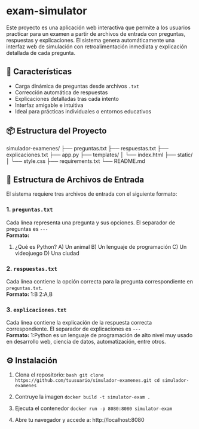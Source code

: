 # exam-simulator
Este proyecto es una aplicación web interactiva que permite a los usuarios practicar para un examen a partir de archivos de entrada con preguntas, respuestas y explicaciones. El sistema genera automáticamente una interfaz web de simulación con retroalimentación inmediata y explicación detallada de cada pregunta.

## 🚀 Características

- Carga dinámica de preguntas desde archivos `.txt`
- Corrección automática de respuestas
- Explicaciones detalladas tras cada intento
- Interfaz amigable e intuitiva
- Ideal para prácticas individuales o entornos educativos

## 📦 Estructura del Proyecto
simulador-examenes/
├── preguntas.txt
├── respuestas.txt
├── explicaciones.txt
├── app.py
├── templates/
│   └── index.html
├── static/
│   └── style.css
├── requirements.txt
└── README.md


## 📂 Estructura de Archivos de Entrada

El sistema requiere tres archivos de entrada con el siguiente formato:

### 1. `preguntas.txt`
Cada línea representa una pregunta y sus opciones. El separador de preguntas es `---`  
**Formato:**
1. ¿Qué es Python?
A) Un animal
B) Un lenguaje de programación
C) Un videojuego
D) Una ciudad

### 2. `respuestas.txt`
Cada línea contiene la opción correcta para la pregunta correspondiente en `preguntas.txt`.  
**Formato:**
1:B
2:A,B

### 3. `explicaciones.txt`
Cada línea contiene la explicación de la respuesta correcta correspondiente. El separador de explicaciones es `---`  
**Formato:**
1:Python es un lenguaje de programación de alto nivel muy usado en desarrollo web, ciencia de datos, automatización, entre otros.

## ⚙️ Instalación
1. Clona el repositorio:
`bash
git clone https://github.com/tuusuario/simulador-examenes.git
cd simulador-examenes`

2. Contruye la imagen
`docker build -t simulator-exam .`

3. Ejecuta el contenedor
`docker run -p 8080:8080 simulator-exam`

4. Abre tu navegador y accede a: http://localhost:8080

